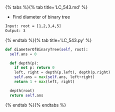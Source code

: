 {% tabs %}{% tab title='LC_543.md' %}

* Find diameter of binary tree

```txt
Input: root = [1,2,3,4,5]
Output: 3
```

{% endtab %}{% tab title='LC_543.py' %}

```py
def diameterOfBinaryTree(self, root):
  self.ans = 0

  def depth(p):
    if not p: return 0
    left, right = depth(p.left), depth(p.right)
    self.ans = max(self.ans, left+right)
    return 1 + max(left, right)

  depth(root)
  return self.ans
```

{% endtab %}{% endtabs %}
